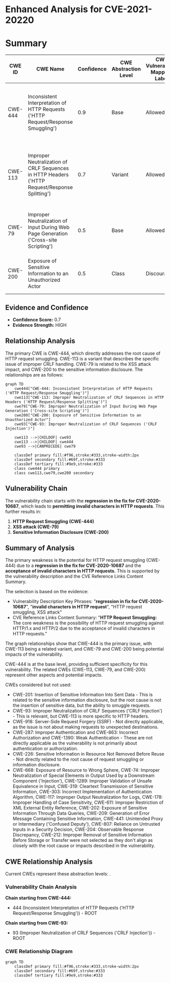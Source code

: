 # Enhanced Analysis for CVE-2021-20220

# Summary
| CWE ID | CWE Name | Confidence | CWE Abstraction Level | CWE Vulnerability Mapping Label | CWE-Vulnerability Mapping Notes |
|---|---|---|---|---|---|
| CWE-444 | Inconsistent Interpretation of HTTP Requests ('HTTP Request/Response Smuggling') | 0.9 | Base | Allowed | Primary CWE. The vulnerability allows HTTP request smuggling due to inconsistent interpretation of HTTP requests by the server. |
| CWE-113 | Improper Neutralization of CRLF Sequences in HTTP Headers ('HTTP Request/Response Splitting') | 0.7 | Variant | Allowed | Secondary CWE. The vulnerability involves improper handling of CRLF sequences in HTTP headers, enabling HTTP request/response splitting. |
| CWE-79 | Improper Neutralization of Input During Web Page Generation ('Cross-site Scripting') | 0.5 | Base | Allowed | Secondary CWE. The vulnerability leads to XSS attacks, thus improper neutralization of input occurs. |
| CWE-200 | Exposure of Sensitive Information to an Unauthorized Actor | 0.5 | Class | Discouraged | Secondary CWE. The vulnerability results in sensitive information disclosure. |

## Evidence and Confidence

*   **Confidence Score:** 0.7
*   **Evidence Strength:** HIGH

## Relationship Analysis
The primary CWE is CWE-444, which directly addresses the root cause of HTTP request smuggling. CWE-113 is a variant that describes the specific issue of improper CRLF handling. CWE-79 is related to the XSS attack impact, and CWE-200 to the sensitive information disclosure. The relationships are as follows:

```mermaid
graph TD
    cwe444["CWE-444: Inconsistent Interpretation of HTTP Requests ('HTTP Request/Response Smuggling')"]
    cwe113["CWE-113: Improper Neutralization of CRLF Sequences in HTTP Headers ('HTTP Request/Response Splitting')"]
    cwe79["CWE-79: Improper Neutralization of Input During Web Page Generation ('Cross-site Scripting')"]
    cwe200["CWE-200: Exposure of Sensitive Information to an Unauthorized Actor"]
    cwe93["CWE-93: Improper Neutralization of CRLF Sequences ('CRLF Injection')"]

    cwe113 -->|CHILDOF| cwe93
    cwe113 -->|CHILDOF| cwe444
    cwe93 -->|CANPRECEDE| cwe79

    classDef primary fill:#f96,stroke:#333,stroke-width:2px
    classDef secondary fill:#69f,stroke:#333
    classDef tertiary fill:#9e9,stroke:#333
    class cwe444 primary
    class cwe113,cwe79,cwe200 secondary
```

## Vulnerability Chain
The vulnerability chain starts with the **regression in the fix for CVE-2020-10687**, which leads to **permitting invalid characters in HTTP requests**. This further results in:
1.  **HTTP Request Smuggling (CWE-444)**
2.  **XSS attack (CWE-79)**
3.  **Sensitive Information Disclosure (CWE-200)**

## Summary of Analysis
The primary weakness is the potential for HTTP request smuggling (CWE-444) due to a **regression in the fix for CVE-2020-10687** and the **acceptance of invalid characters in HTTP requests.** This is supported by the vulnerability description and the CVE Reference Links Content Summary.

The selection is based on the evidence:

*   Vulnerability Description Key Phrases: "**regression in fix for CVE-2020-10687**", "**invalid characters in HTTP request**", "HTTP request smuggling, XSS attack"
*   CVE Reference Links Content Summary: "**HTTP Request Smuggling:** The core weakness is the possibility of HTTP request smuggling against HTTP/1.x and HTTP/2 due to the acceptance of invalid characters in HTTP requests."

The graph relationships show that CWE-444 is the primary issue, with CWE-113 being a related variant, and CWE-79 and CWE-200 being potential impacts of the vulnerability.

CWE-444 is at the base level, providing sufficient specificity for this vulnerability. The related CWEs (CWE-113, CWE-79, and CWE-200) represent other aspects and potential impacts.

CWEs considered but not used:

*   CWE-201: Insertion of Sensitive Information Into Sent Data - This is related to the sensitive information disclosure, but the root cause is not the insertion of sensitive data, but the ability to smuggle requests.
*   CWE-93: Improper Neutralization of CRLF Sequences ('CRLF Injection') - This is relevant, but CWE-113 is more specific to HTTP headers.
*   CWE-918: Server-Side Request Forgery (SSRF) - Not directly applicable, as the issue is not about making requests to unexpected destinations.
*   CWE-287: Improper Authentication and CWE-863: Incorrect Authorization and CWE-1390: Weak Authentication - These are not directly applicable as the vulnerability is not primarily about authentication or authorization.
*   CWE-226: Sensitive Information in Resource Not Removed Before Reuse - Not directly related to the root cause of request smuggling or information disclosure.
*   CWE-668: Exposure of Resource to Wrong Sphere, CWE-74: Improper Neutralization of Special Elements in Output Used by a Downstream Component ('Injection'), CWE-1289: Improper Validation of Unsafe Equivalence in Input, CWE-319: Cleartext Transmission of Sensitive Information, CWE-303: Incorrect Implementation of Authentication Algorithm, CWE-117: Improper Output Neutralization for Logs, CWE-178: Improper Handling of Case Sensitivity, CWE-611: Improper Restriction of XML External Entity Reference, CWE-202: Exposure of Sensitive Information Through Data Queries, CWE-209: Generation of Error Message Containing Sensitive Information, CWE-441: Unintended Proxy or Intermediary ('Confused Deputy'), CWE-807: Reliance on Untrusted Inputs in a Security Decision, CWE-204: Observable Response Discrepancy, CWE-212: Improper Removal of Sensitive Information Before Storage or Transfer were not selected as they don't align as closely with the root cause or impacts described in the vulnerability.


## CWE Relationship Analysis

Current CWEs represent these abstraction levels: .


### Vulnerability Chain Analysis

**Chain starting from CWE-444:**
- 444 (Inconsistent Interpretation of HTTP Requests ('HTTP Request/Response Smuggling')) - ROOT


**Chain starting from CWE-93:**
- 93 (Improper Neutralization of CRLF Sequences ('CRLF Injection')) - ROOT



### CWE Relationship Diagram

```mermaid
graph TD
    classDef primary fill:#f96,stroke:#333,stroke-width:2px
    classDef secondary fill:#69f,stroke:#333
    classDef tertiary fill:#9e9,stroke:#333
```